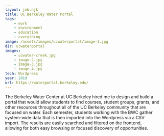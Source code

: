 ```yaml
---
layout: job.njk
title: UC Berkeley Water Portal
tags:
    - work
    - environment
    - education
    - everything
image: /assets/images/ucwaterportal/image-1.jpg
dir: ucwaterportal
images:
    - ucwater-creek.jpg 
    - image-2.jpg
    - image-3.jpg
    - image-4.jpg
tech: Wordpress
year: 2019
url: https://waterportal.berkeley.edu/
---
```


The Berkeley Water Center at UC Berkeley hired me to design and build a portal that would allow students to find courses, student groups, grants, and other resources throughout all of the UC Berkeley community that are focused on water. Each semester, students working with the BWC gather system-wide data that is then imported into the Wordpress via a CSV import. The results are easily searched and filtered on the frontend, allowing for both easy browsing or focused discovery of opportunities. 